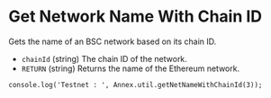 # Get Network Name With Chain ID

Gets the name of an BSC network based on its chain ID.

* `chainId` \(string\) The chain ID of the network.
* `RETURN` \(string\) Returns the name of the Ethereum network.

```text
console.log('Testnet : ', Annex.util.getNetNameWithChainId(3));
```



